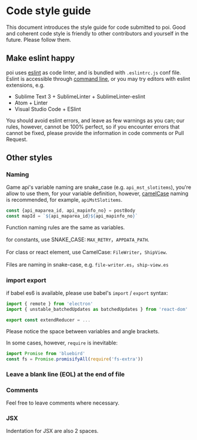 # Code style guide

This document introduces the style guide for code submitted to poi. Good and coherent code style is friendly to other contributors and yourself in the future. Please follow them.

## Make eslint happy
poi uses [eslint](http://eslint.org/) as code linter, and is bundled with `.eslintrc.js` conf file. Eslint is accessible through [command line](http://eslint.org/docs/user-guide/command-line-interface), or you may try editors with eslint extensions, e.g.
+ Sublime Text 3 + SublimeLinter + SublimeLinter-eslint
+ Atom + Linter
+ Visual Studio Code + ESlint

You should avoid eslint errors, and leave as few warnings as you can; our rules, however, cannot be 100% perfect, so if you encounter errors that cannot be fixed, please provide the information in code comments or Pull Request.

## Other styles
### Naming
Game api's variable naming are snake_case (e.g. `api_mst_slotitems`), you're allow to use them, for your variable definition, however, [camelCase](https://en.wikipedia.org/wiki/Camel_case) naming is recommended, for example, `apiMstSlotitems`.

``` javascript
const {api_maparea_id, api_mapinfo_no} = postBody
const mapId = `${api_maparea_id}${api_mapinfo_no}`
```
Function naming rules are the same as variables.

for constants, use SNAKE_CASE: `MAX_RETRY`，`APPDATA_PATH`.

For class or react element, use CamelCase: `FileWriter`，`ShipView`.

Files are naming in snake-case, e.g. `file-writer.es`，`ship-view.es`

### import export
if babel es6 is available, please use babel's `import` / `export` syntax:
``` javascript
import { remote } from 'electron'
import { unstable_batchedUpdates as batchedUpdates } from 'react-dom'

export const extendReducer = ...
```
Please notice the space between variables and angle brackets.

In some cases, however, `require` is inevitable:
``` javascript
import Promise from 'bluebird'
const fs = Promise.promisifyAll(require('fs-extra'))
```

### Leave a blank line (EOL) at the end of file

### Comments
Feel free to leave comments where necessary.

### JSX
Indentation for JSX are also 2 spaces.